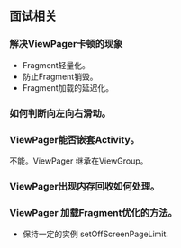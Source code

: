 ## 面试相关

### 解决ViewPager卡顿的现象 

* Fragment轻量化。
* 防止Fragment销毁。
* Fragment加载的延迟化。

### 如何判断向左向右滑动。

### ViewPager能否嵌套Activity。

不能。ViewPager 继承在ViewGroup。

### ViewPager出现内存回收如何处理。


### ViewPager 加载Fragment优化的方法。

* 保持一定的实例  setOffScreenPageLimit.







